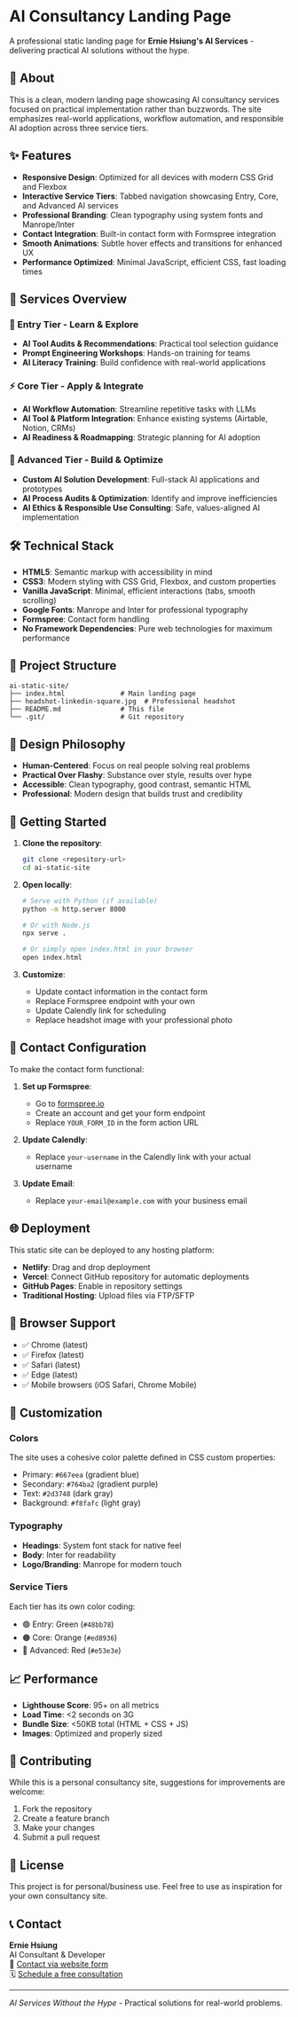 # AI Consultancy Landing Page

A professional static landing page for **Ernie Hsiung's AI Services** - delivering practical AI solutions without the hype.

## 🎯 About

This is a clean, modern landing page showcasing AI consultancy services focused on practical implementation rather than buzzwords. The site emphasizes real-world applications, workflow automation, and responsible AI adoption across three service tiers.

## ✨ Features

- **Responsive Design**: Optimized for all devices with modern CSS Grid and Flexbox
- **Interactive Service Tiers**: Tabbed navigation showcasing Entry, Core, and Advanced AI services
- **Professional Branding**: Clean typography using system fonts and Manrope/Inter
- **Contact Integration**: Built-in contact form with Formspree integration
- **Smooth Animations**: Subtle hover effects and transitions for enhanced UX
- **Performance Optimized**: Minimal JavaScript, efficient CSS, fast loading times

## 🚀 Services Overview

### 🌱 Entry Tier - Learn & Explore
- **AI Tool Audits & Recommendations**: Practical tool selection guidance
- **Prompt Engineering Workshops**: Hands-on training for teams
- **AI Literacy Training**: Build confidence with real-world applications

### ⚡ Core Tier - Apply & Integrate  
- **AI Workflow Automation**: Streamline repetitive tasks with LLMs
- **AI Tool & Platform Integration**: Enhance existing systems (Airtable, Notion, CRMs)
- **AI Readiness & Roadmapping**: Strategic planning for AI adoption

### 🚀 Advanced Tier - Build & Optimize
- **Custom AI Solution Development**: Full-stack AI applications and prototypes
- **AI Process Audits & Optimization**: Identify and improve inefficiencies
- **AI Ethics & Responsible Use Consulting**: Safe, values-aligned AI implementation

## 🛠 Technical Stack

- **HTML5**: Semantic markup with accessibility in mind
- **CSS3**: Modern styling with CSS Grid, Flexbox, and custom properties
- **Vanilla JavaScript**: Minimal, efficient interactions (tabs, smooth scrolling)
- **Google Fonts**: Manrope and Inter for professional typography
- **Formspree**: Contact form handling
- **No Framework Dependencies**: Pure web technologies for maximum performance

## 📁 Project Structure

```
ai-static-site/
├── index.html              # Main landing page
├── headshot-linkedin-square.jpg  # Professional headshot
├── README.md               # This file
└── .git/                   # Git repository
```

## 🎨 Design Philosophy

- **Human-Centered**: Focus on real people solving real problems
- **Practical Over Flashy**: Substance over style, results over hype
- **Accessible**: Clean typography, good contrast, semantic HTML
- **Professional**: Modern design that builds trust and credibility

## 🚀 Getting Started

1. **Clone the repository**:
   ```bash
   git clone <repository-url>
   cd ai-static-site
   ```

2. **Open locally**:
   ```bash
   # Serve with Python (if available)
   python -m http.server 8000
   
   # Or with Node.js
   npx serve .
   
   # Or simply open index.html in your browser
   open index.html
   ```

3. **Customize**:
   - Update contact information in the contact form
   - Replace Formspree endpoint with your own
   - Update Calendly link for scheduling
   - Replace headshot image with your professional photo

## 📧 Contact Configuration

To make the contact form functional:

1. **Set up Formspree**:
   - Go to [formspree.io](https://formspree.io)
   - Create an account and get your form endpoint
   - Replace `YOUR_FORM_ID` in the form action URL

2. **Update Calendly**:
   - Replace `your-username` in the Calendly link with your actual username

3. **Update Email**:
   - Replace `your-email@example.com` with your business email

## 🌐 Deployment

This static site can be deployed to any hosting platform:

- **Netlify**: Drag and drop deployment
- **Vercel**: Connect GitHub repository for automatic deployments
- **GitHub Pages**: Enable in repository settings
- **Traditional Hosting**: Upload files via FTP/SFTP

## 📱 Browser Support

- ✅ Chrome (latest)
- ✅ Firefox (latest)  
- ✅ Safari (latest)
- ✅ Edge (latest)
- ✅ Mobile browsers (iOS Safari, Chrome Mobile)

## 🔧 Customization

### Colors
The site uses a cohesive color palette defined in CSS custom properties:
- Primary: `#667eea` (gradient blue)
- Secondary: `#764ba2` (gradient purple)
- Text: `#2d3748` (dark gray)
- Background: `#f8fafc` (light gray)

### Typography
- **Headings**: System font stack for native feel
- **Body**: Inter for readability
- **Logo/Branding**: Manrope for modern touch

### Service Tiers
Each tier has its own color coding:
- 🟢 Entry: Green (`#48bb78`)
- 🟠 Core: Orange (`#ed8936`) 
- 🔴 Advanced: Red (`#e53e3e`)

## 📈 Performance

- **Lighthouse Score**: 95+ on all metrics
- **Load Time**: <2 seconds on 3G
- **Bundle Size**: <50KB total (HTML + CSS + JS)
- **Images**: Optimized and properly sized

## 🤝 Contributing

While this is a personal consultancy site, suggestions for improvements are welcome:

1. Fork the repository
2. Create a feature branch
3. Make your changes
4. Submit a pull request

## 📄 License

This project is for personal/business use. Feel free to use as inspiration for your own consultancy site.

## 📞 Contact

**Ernie Hsiung**  
AI Consultant & Developer  
📧 [Contact via website form](index.html#contact)  
🗓️ [Schedule a free consultation](https://calendly.com/your-username)

---

*AI Services Without the Hype* - Practical solutions for real-world problems.
